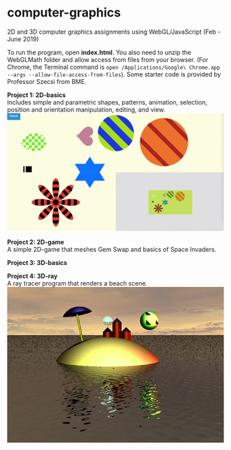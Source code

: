 # computer-graphics
2D and 3D computer graphics assignments using WebGL/JavaScript (Feb - June 2019)

To run the program, open **index.html**. You also need to unzip the WebGLMath folder and allow access from files from your browser. (For Chrome, the Terminal command is `open /Applications/Google\ Chrome.app --args --allow-file-access-from-files`). Some starter code is provided by Professor Szecsi from BME.

**Project 1: 2D-basics** <br>
Includes simple and parametric shapes, patterns, animation, selection, position and orientation manipulation, editing, and view.
![Screenshot](BasicObjects.gif)

**Project 2: 2D-game** <br>
A simple 2D-game that meshes Gem Swap and basics of Space Invaders.

**Project 3: 3D-basics**

**Project 4: 3D-ray** <br>
A ray tracer program that renders a beach scene.
![Screenshot](Island.png)
